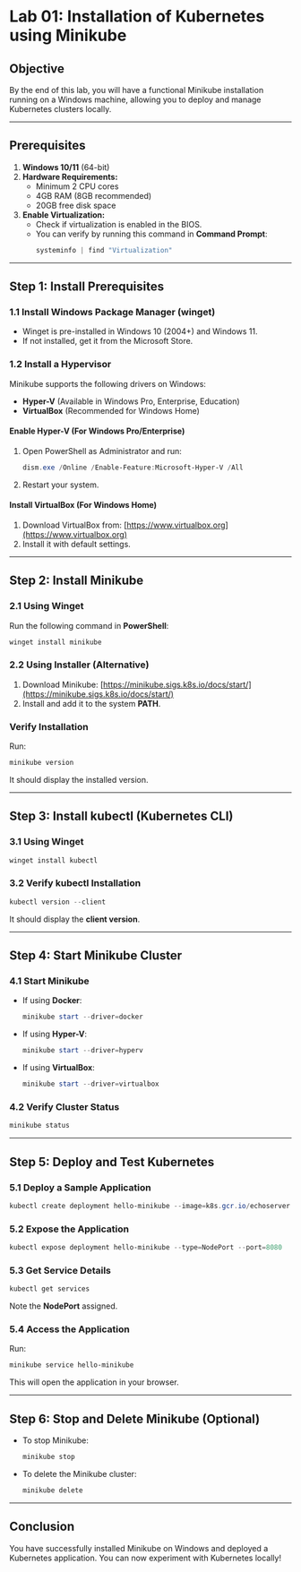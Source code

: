 # Lab 01: Installation of Kubernetes using Minikube

## **Objective**
By the end of this lab, you will have a functional Minikube installation running on a Windows machine, allowing you to deploy and manage Kubernetes clusters locally.

---

## **Prerequisites**
1. **Windows 10/11** (64-bit)
2. **Hardware Requirements:**
   - Minimum 2 CPU cores
   - 4GB RAM (8GB recommended)
   - 20GB free disk space
3. **Enable Virtualization:**
   - Check if virtualization is enabled in the BIOS.
   - You can verify by running this command in **Command Prompt**:
     ```powershell
     systeminfo | find "Virtualization"
     ```

---

## **Step 1: Install Prerequisites**
### **1.1 Install Windows Package Manager (winget)**
- Winget is pre-installed in Windows 10 (2004+) and Windows 11.
- If not installed, get it from the Microsoft Store.

### **1.2 Install a Hypervisor**
Minikube supports the following drivers on Windows:
- **Hyper-V** (Available in Windows Pro, Enterprise, Education)
- **VirtualBox** (Recommended for Windows Home)

#### **Enable Hyper-V (For Windows Pro/Enterprise)**
1. Open PowerShell as Administrator and run:
   ```powershell
   dism.exe /Online /Enable-Feature:Microsoft-Hyper-V /All
   ```
2. Restart your system.

#### **Install VirtualBox (For Windows Home)**
1. Download VirtualBox from: [https://www.virtualbox.org](https://www.virtualbox.org)
2. Install it with default settings.

---

## **Step 2: Install Minikube**
### **2.1 Using Winget**
Run the following command in **PowerShell**:
```powershell
winget install minikube
```

### **2.2 Using Installer (Alternative)**
1. Download Minikube: [https://minikube.sigs.k8s.io/docs/start/](https://minikube.sigs.k8s.io/docs/start/)
2. Install and add it to the system **PATH**.

### **Verify Installation**
Run:
```powershell
minikube version
```
It should display the installed version.

---

## **Step 3: Install kubectl (Kubernetes CLI)**
### **3.1 Using Winget**
```powershell
winget install kubectl
```
### **3.2 Verify kubectl Installation**
```powershell
kubectl version --client
```
It should display the **client version**.

---

## **Step 4: Start Minikube Cluster**
### **4.1 Start Minikube**

- If using **Docker**:
  ```powershell
  minikube start --driver=docker
  ```

- If using **Hyper-V**:
  ```powershell
  minikube start --driver=hyperv
  ```
- If using **VirtualBox**:
  ```powershell
  minikube start --driver=virtualbox
  ```

### **4.2 Verify Cluster Status**
```powershell
minikube status
```

---

## **Step 5: Deploy and Test Kubernetes**
### **5.1 Deploy a Sample Application**
```powershell
kubectl create deployment hello-minikube --image=k8s.gcr.io/echoserver:1.4
```
### **5.2 Expose the Application**
```powershell
kubectl expose deployment hello-minikube --type=NodePort --port=8080
```

### **5.3 Get Service Details**
```powershell
kubectl get services
```
Note the **NodePort** assigned.

### **5.4 Access the Application**
Run:
```powershell
minikube service hello-minikube
```
This will open the application in your browser.

---

## **Step 6: Stop and Delete Minikube (Optional)**
- To stop Minikube:
  ```powershell
  minikube stop
  ```
- To delete the Minikube cluster:
  ```powershell
  minikube delete
  ```

---

## **Conclusion**
You have successfully installed Minikube on Windows and deployed a Kubernetes application. You can now experiment with Kubernetes locally!
